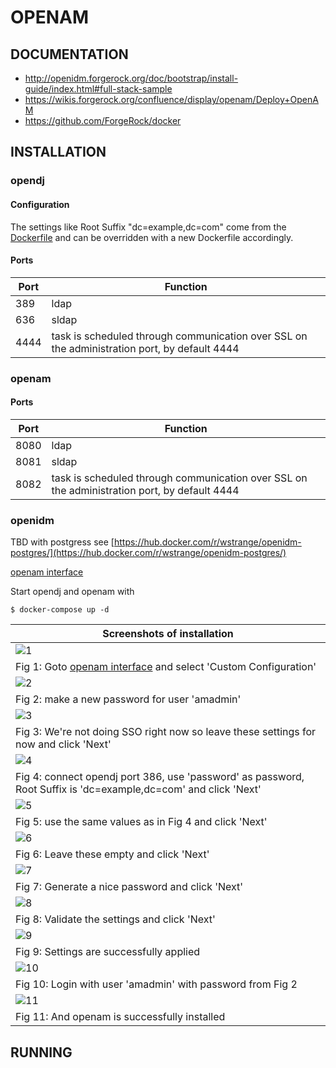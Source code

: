 # OPENAM

## DOCUMENTATION

* http://openidm.forgerock.org/doc/bootstrap/install-guide/index.html#full-stack-sample
* https://wikis.forgerock.org/confluence/display/openam/Deploy+OpenAM
* https://github.com/ForgeRock/docker

## INSTALLATION

### opendj

#### Configuration
The settings like Root Suffix "dc=example,dc=com" come from the [Dockerfile](https://github.com/ForgeRock/docker/blob/master/opendj-nightly/Dockerfile) and can be overridden with a new Dockerfile accordingly. 

#### Ports
| Port | Function  |
| ---- |-----|
| 389  | ldap  |
| 636  | sldap|
| 4444 | task is scheduled through communication over SSL on the administration port, by default 4444|

### openam

#### Ports
| Port | Function  |
| ---- |-----|
| 8080  | ldap  |
| 8081  | sldap|
| 8082 | task is scheduled through communication over SSL on the administration port, by default 4444|

### openidm

TBD with postgress see [https://hub.docker.com/r/wstrange/openidm-postgres/](https://hub.docker.com/r/wstrange/openidm-postgres/)

[openam interface](http://host:8090/openam)



Start opendj and openam with 
```
$ docker-compose up -d
```

| Screenshots of installation |
| ---- |
|![1](images/1.png)|
|Fig 1: Goto [openam interface](http://host:8090/openam) and select 'Custom Configuration'|
|![2](images/2.png)| 
|Fig 2: make a new password for user 'amadmin'|
|![3](images/3.png)|
|Fig 3: We're not doing SSO right now so leave these settings for now and click 'Next'|
|![4](images/4.png)|
|Fig 4: connect opendj port 386, use 'password' as password, Root Suffix is 'dc=example,dc=com' and click 'Next'|
|![5](images/5.png)|
|Fig 5: use the same values as in Fig 4 and click 'Next' |
|![6](images/6.png)|
|Fig 6: Leave these empty and click 'Next'|
|![7](images/7.png)|
|Fig 7: Generate a nice password and click 'Next'|
|![8](images/8.png)|
|Fig 8: Validate the settings and click 'Next'|
|![9](images/9.png)|
|Fig 9: Settings are successfully applied|
|![10](images/10.png)|
|Fig 10: Login with user 'amadmin' with password from Fig 2|
|![11](images/11.png)|
|Fig 11: And openam is successfully installed| 

## RUNNING
